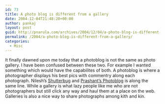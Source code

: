 ```yaml
---
id: 73
title: A photo blog is different from a gallery
date: 2004-12-04T21:48:20+00:00
author: pankaj
layout: post
guid: http://pnarula.com/archives/2004/12/04/a-photo-blog-is-different-from-a-gallery/
permalink: /2004/a-photo-blog-is-different-from-a-gallery/
categories:
  - Misc
---
```

It finally dawned upon me today that a photoblog is not the same as photo gallery. I have been confused between these two. For example I wanted something which would have the capabilites of both. A photoblog is where a photographer displays his best pics with commentry along each photograph. Nilesh&#8217;s <a href="http://shutterbug.nu" onclick="_gaq.push(['_trackEvent', 'outbound-article', 'http://shutterbug.nu', 'Shutterbug']);" >Shutterbug</a> and <a href="http://prashantmullick.com/plog" onclick="_gaq.push(['_trackEvent', 'outbound-article', 'http://prashantmullick.com/plog', 'Prashant&#8217;s Photoblog']);" >Prashant&#8217;s Photoblog</a> is along the same line. While a gallery is what lazy people like me who are not photographers but still click any way and haul them at a place on the web. Galleries is also a nice way to share photographs among kith and kin.